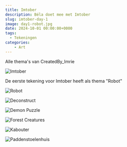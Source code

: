 ```yaml
---
title: Imtober
description: Béla doet mee met Imtober
slug: imtober-day-1
image: day1-robot.jpg
date: 2024-10-01 00:00:00+0000
tags:
  - Tekeningen
categories:
    - Art
---
```


Alle thema's van CreatedBy_Imrie

![](imtober-chart.jfif "Imtober")

De eerste tekening voor Imtober heeft als thema "Robot"

![](day1-robot.jpg "Robot")

![](deconstruct.jpg "Deconstruct")

![](demon-puzzle.jpg "Demon Puzzle")

![](forest-creatures.GIF "Forest Creatures")

![](kabouter.jpg "Kabouter")

![](paddenstoelenhuis.jpg "Paddenstoelenhuis")
